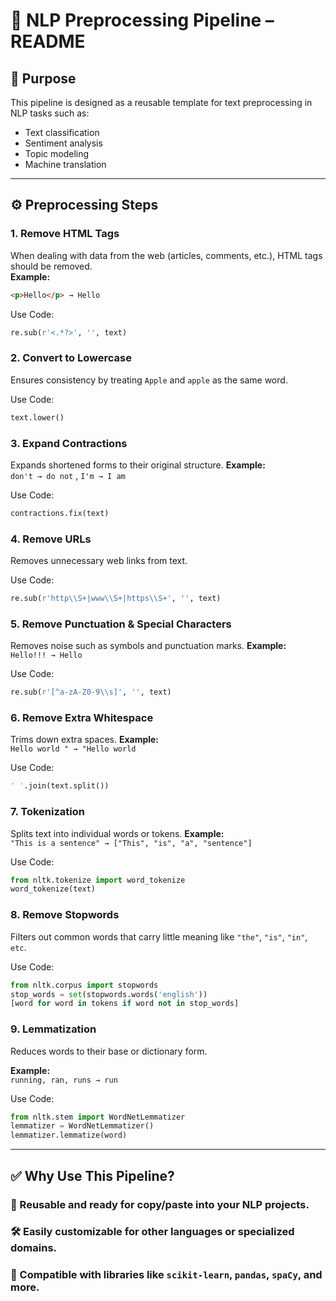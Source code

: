 # 🧾 NLP Preprocessing Pipeline – README

## 📌 Purpose  
This pipeline is designed as a reusable template for text preprocessing in NLP tasks such as:

- Text classification  
- Sentiment analysis  
- Topic modeling  
- Machine translation  


---

## ⚙️ Preprocessing Steps

### 1. Remove HTML Tags  
When dealing with data from the web (articles, comments, etc.), HTML tags should be removed.  
**Example:**  
```html
<p>Hello</p> → Hello
```
Use Code:
```python
re.sub(r'<.*?>', '', text)
```
### 2. Convert to Lowercase
Ensures consistency by treating `Apple` and `apple` as the same word.

Use Code:
```python
text.lower()
```

### 3. Expand Contractions
Expands shortened forms to their original structure.
**Example:**  
`don't → do not` , `I'm → I am`

Use Code:
```python
contractions.fix(text)
```
### 4. Remove URLs
Removes unnecessary web links from text.

Use Code:
```python
re.sub(r'http\\S+|www\\S+|https\\S+', '', text)
```

### 5. Remove Punctuation & Special Characters
Removes noise such as symbols and punctuation marks.
**Example:**  
`Hello!!! → Hello`

Use Code:
```python
re.sub(r'[^a-zA-Z0-9\\s]', '', text)
```

### 6. Remove Extra Whitespace
Trims down extra spaces.
**Example:**  
`Hello world " → "Hello world`

Use Code:
```python
' '.join(text.split())
```

### 7. Tokenization
Splits text into individual words or tokens.
**Example:**  
`"This is a sentence" → ["This", "is", "a", "sentence"]`

Use Code:
```python
from nltk.tokenize import word_tokenize  
word_tokenize(text)
```

### 8. Remove Stopwords
Filters out common words that carry little meaning like `"the"`, `"is"`, `"in"`, `etc`.

Use Code:
```python
from nltk.corpus import stopwords  
stop_words = set(stopwords.words('english'))  
[word for word in tokens if word not in stop_words]
```

### 9. Lemmatization
Reduces words to their base or dictionary form.

**Example:**  
`running, ran, runs → run`

Use Code:
```python
from nltk.stem import WordNetLemmatizer  
lemmatizer = WordNetLemmatizer()  
lemmatizer.lemmatize(word)
```
---

## ✅ Why Use This Pipeline?

### 🔁 Reusable and ready for copy/paste into your NLP projects.

### 🛠️ Easily customizable for other languages or specialized domains.

### 🤖 Compatible with libraries like `scikit-learn`, `pandas`, `spaCy`, and more.






